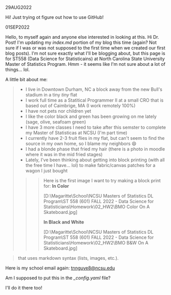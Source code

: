 29AUG2022

Hi! Just trying ot figure out how to use GitHub!

01SEP2022

Hello, to myself again and anyone else interested in looking at this. Hi Dr. Post! I'm updating my _index.md_ portion of my blog this time (again? Not sure if I was or was not supposed to the first time when we created our first blog posts). I'm not sure exactly what I'll be blogging about, but this page is for ST558 (Data Science for Statisticains) at North Carolina State University Master of Statistics Program. Hmm - it seems like I'm not sure about a lot of things... lol. 

A little bit about me:
> - I live in Downtown Durham, NC a block away from the new Bull's stadium in a tiny *tiny* flat
> - I work full time as a Statitical Programmer II at a small CRO that is based out of Caimbrige, MA (I work remotely 100%)
> - I have not pets nor children yet
> - I like the color black and green has been growing on me lately (sage, olive, seafoam green)
> - I have 3 more classes I need to take after this semster to complete my Master of Statisticas at NCSU (I'm part time)
> - I currently have 2-3 fruit flies in my flat, but can't seem to find the source in my own home, so I blame my neighbors :smile:
> - I had a blonde phase that fried my hair (there is a photo in moodle where it was in the mid fried stages)
> - Lately, I've been thinking about getting into block printing (with all the free time I have... lol) to make fabric/canvas patches for a wagon I just bought   
>
>>> Here is the first image I want to try making a block print for:
>>> **In Color**
>>> 
>>> [D:\Magaritte\School\NCSU Masters of Statistics DL Program\ST 558 (601) FALL 2022 - Data Science for Statisticians\Homework\02_HW2\BMO Color On A Skateboard.jpg]
>>>
>>> **In Black and White**
>>> 
>>> [D:\Magaritte\School\NCSU Masters of Statistics DL Program\ST 558 (601) FALL 2022 - Data Science for Statisticians\Homework\02_HW2\BMO B&W On A Skateboard.jpg]

> that uses markdown syntax (lists, images, etc.). 

Here is my school email again: tnnguye8@ncsu.edu 

Am I supposed to put this in the *_config.yaml* file?

I'll do it there too!
